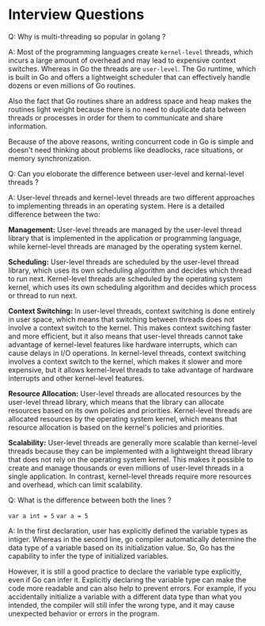 # Interview Questions

Q: Why is multi-threading so popular in golang ?

A: Most of the programming languages create `kernel-level` threads, which incurs a large amount of overhead and may lead to expensive context switches.
Whereas in Go the threads are `user-level`. The Go runtime, which is built in Go and offers a lightweight scheduler that can effectively handle dozens or even millions of Go routines.

Also the fact that Go routines share an address space and heap makes the routines light weight because there is no need to duplicate
data between threads or processes in order for them to communicate and share information.

Because of the above reasons, writing concurrent code in Go is simple and doesn't need thinking about problems
like deadlocks, race situations, or memory synchronization. 

Q: Can you eloborate the difference between user-level and kernal-level threads ?

A: User-level threads and kernel-level threads are two different approaches to implementing threads in an operating system. 
Here is a detailed difference between the two:

**Management:** User-level threads are managed by the user-level thread library that is implemented in the application or programming language, while kernel-level threads are managed by the operating system kernel.

**Scheduling:** User-level threads are scheduled by the user-level thread library, which uses its own scheduling algorithm and decides which thread to run next. Kernel-level threads are scheduled by the operating system kernel, which uses its own scheduling algorithm and decides which process or thread to run next.

**Context Switching:** In user-level threads, context switching is done entirely in user space, which means that switching between threads does not involve a context switch to the kernel. This makes context switching faster and more efficient, but it also means that user-level threads cannot take advantage of kernel-level features like hardware interrupts, which can cause delays in I/O operations. In kernel-level threads, context switching involves a context switch to the kernel, which makes it slower and more expensive, but it allows kernel-level threads to take advantage of hardware interrupts and other kernel-level features.

**Resource Allocation:** User-level threads are allocated resources by the user-level thread library, which means that the library can allocate resources based on its own policies and priorities. Kernel-level threads are allocated resources by the operating system kernel, which means that resource allocation is based on the kernel's policies and priorities.

**Scalability:** User-level threads are generally more scalable than kernel-level threads because they can be implemented with a lightweight thread library that does not rely on the operating system kernel. This makes it possible to create and manage thousands or even millions of user-level threads in a single application. In contrast, kernel-level threads require more resources and overhead, which can limit scalability.

Q: What is the difference between both the lines ?

`var a int = 5`
`var a = 5`

A: In the first declaration, user has explicitly defined the variable types as intiger. Whereas in the second line, go compiler automatically determine the data type of a variable based on its initialization value. So, Go has the capability to infer the type of initialized variables.

However, it is still a good practice to declare the variable type explicitly, even if Go can infer it. Explicitly declaring the variable type can make the code more readable and can also help to prevent errors. For example, if you accidentally initialize a variable with a different data type than what you intended, the compiler will still infer the wrong type, and it may cause unexpected behavior or errors in the program.
